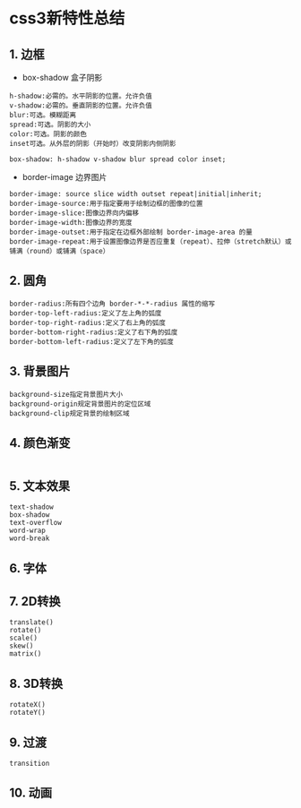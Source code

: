 # css3新特性总结

## 1. 边框
+ box-shadow 盒子阴影
```
h-shadow:必需的。水平阴影的位置。允许负值
v-shadow:必需的。垂直阴影的位置。允许负值
blur:可选。模糊距离
spread:可选。阴影的大小
color:可选。阴影的颜色
inset可选。从外层的阴影（开始时）改变阴影内侧阴影

box-shadow: h-shadow v-shadow blur spread color inset;
```
+ border-image 边界图片
```
border-image: source slice width outset repeat|initial|inherit;
border-image-source:用于指定要用于绘制边框的图像的位置
border-image-slice:图像边界向内偏移
border-image-width:图像边界的宽度
border-image-outset:用于指定在边框外部绘制 border-image-area 的量
border-image-repeat:用于设置图像边界是否应重复（repeat）、拉伸（stretch默认）或铺满（round）或铺满（space）
```

## 2. 圆角
```
border-radius:所有四个边角 border-*-*-radius 属性的缩写
border-top-left-radius:定义了左上角的弧度
border-top-right-radius:定义了右上角的弧度
border-bottom-right-radius:定义了右下角的弧度
border-bottom-left-radius:定义了左下角的弧度
```

## 3. 背景图片
```
background-size指定背景图片大小 
background-origin规定背景图片的定位区域
background-clip规定背景的绘制区域
```

## 4. 颜色渐变
```

```

## 5. 文本效果
```
text-shadow
box-shadow
text-overflow
word-wrap
word-break
```

## 6. 字体

## 7. 2D转换
```
translate()
rotate()
scale()
skew()
matrix()
```

## 8. 3D转换
```
rotateX()
rotateY()
```
## 9. 过渡
```
transition
```

## 10. 动画
```

```
